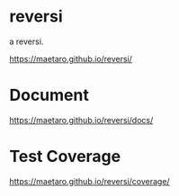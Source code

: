 # reversi
a reversi.

https://maetaro.github.io/reversi/

# Document
https://maetaro.github.io/reversi/docs/

# Test Coverage
https://maetaro.github.io/reversi/coverage/

